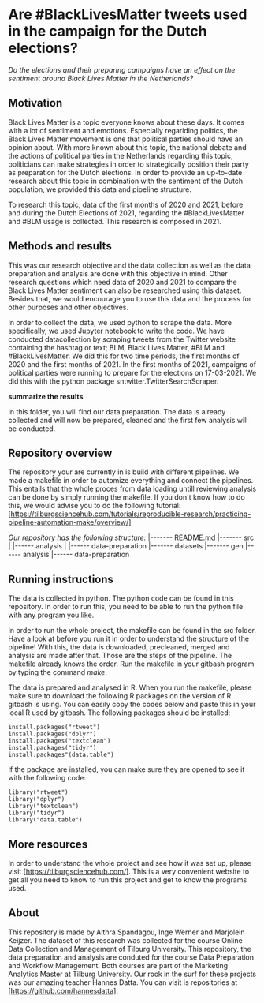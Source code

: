 # Are #BlackLivesMatter tweets used in the campaign for the Dutch elections?

*Do the elections and their preparing campaigns have an effect on the sentiment around Black Lives Matter in the Netherlands?*

## Motivation

Black Lives Matter is a topic everyone knows about these days. It comes with a lot of sentiment and emotions. Especially regariding politics, the Black Lives Matter movement is one that political parties should have an opinion about. With more known about this topic, the national debate and the actions of political parties in the Netherlands regarding this topic, politicians can make strategies in order to strategically position their party as preparation for the Dutch elections. In order to provide an up-to-date research about this topic in combination with the sentiment of the Dutch population, we provided this data and pipeline structure. 

To research this topic, data of the first months of 2020 and 2021, before and during the Dutch Elections of 2021, regarding the #BlackLivesMatter and #BLM usage is collected. This research is composed in 2021. 

## Methods and results 

This was our research objective and the data collection as well as the data preparation and analysis are done with this objective in mind. Other research questions which need data of 2020 and 2021 to compare the Black Lives Matter sentiment can also be researched using this dataset. Besides that, we would encourage you to use this data and the process for other purposes and other objectives. 

In order to collect the data, we used python to scrape the data. More specifically, we used Jupyter notebook to write the code. We have conducted datacollection by scraping tweets from the Twitter website containing the hashtag or text; BLM, Black Lives Matter, #BLM and #BlackLivesMatter. We did this for two time periods, the first months of 2020 and the first months of 2021. In the first months of 2021, campaigns of  political parties were running to prepare for the elections on 17-03-2021. We did this with the python package sntwitter.TwitterSearchScraper. 

**summarize the results**

In this folder, you will find our data preparation. The data is already collected and will now be prepared, cleaned and the first
few analysis will be conducted. 

## Repository overview
The repository your are currently in is build with different pipelines. We made a makefile in order to automize everything and connect the pipelines. This entails that the whole proces from data loading untill reviewing analysis can be done by simply running the makefile. If you don't know how to do this, we would advise you to do the following tutorial: [https://tilburgsciencehub.com/tutorials/reproducible-research/practicing-pipeline-automation-make/overview/]

*Our repository has the following structure:*
|-------  README.md
|-------  src
|          |------ analysis
|          |------ data-preparation
|-------  datasets
|-------  gen
           |------ analysis
           |------ data-preparation

## Running instructions
The data is collected in python. The python code can be found in this repository. In order to run this, you need to be able to run the python file with any program you like. 

In order to run the whole project, the makefile can be found in the src folder. Have a look at before you run it in order to understand the structure of the pipeline! With this, the data is downloaded, precleaned, merged and analysis are made after that. Those are the steps of the pipeline. The makefile already knows the order. Run the makefile in your gitbash program by typing the command *make*. 

The data is prepared and analysed in R. When you run the makefile, please make sure to download the following R packages on the version of R gitbash is using. You can easily copy the codes below and paste this in your local R used by gitbash. The following packages should be installed: 
```
install.packages("rtweet")
install.packages("dplyr")
install.packages("textclean")
install.packages("tidyr")
install.packages"(data.table")
```
If the package are installed, you can make sure they are opened to see it with the following code:
```
library("rtweet")
library("dplyr")
library("textclean")
library("tidyr")
library("data.table")
```
## More resources 
In order to understand the whole project and see how it was set up, please visit [https://tilburgsciencehub.com/]. This is a very convenient website to get all you need to know to run this project and get to know the programs used. 

## About
This repository is made by Aithra Spandagou, Inge Werner and Marjolein Keijzer. The dataset of this research was collected for the course Online Data Collection and Management of Tilburg University. This repository, the data preparation and analysis are conduted for the course Data Preparation and Workflow Management. Both courses are part of the Marketing Analytics Master at Tilburg University. Our rock in the surf for these projects was our amazing teacher Hannes Datta. You can visit is repositories at [https://github.com/hannesdatta]. 

